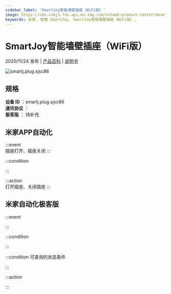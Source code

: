 ```yaml
---
sidebar_label: 'SmartJoy智能墙壁插座（WiFi版）'
image: https://cdn.cnbj1.fds.api.mi-img.com/iotweb-product-center/developer_1601885472805MqxsKN7O.png?GalaxyAccessKeyId=AKVGLQWBOVIRQ3XLEW&Expires=9223372036854775807&Signature=ws0RbBBa9HNVtcpEcbBDgl3toCY=
keywords: 米家, 智臻 SmartJoy, SmartJoy智能墙壁插座（WiFi版）, 
---
```

# SmartJoy智能墙壁插座（WiFi版）

2020/11/24 发布 | [产品百科](https://home.mi.com/webapp/content/baike/product/index.html?model=smartj.plug.sjsc86/) | [说明书](https://home.mi.com/views/introduction.html?model=smartj.plug.sjsc86&region=cn)

![smartj.plug.sjsc86](https://cdn.cnbj1.fds.api.mi-img.com/iotweb-product-center/developer_1601885472805MqxsKN7O.png?GalaxyAccessKeyId=AKVGLQWBOVIRQ3XLEW&Expires=9223372036854775807&Signature=ws0RbBBa9HNVtcpEcbBDgl3toCY=)

## 规格  
> 
**设备 ID** ：smartj.plug.sjsc86  
**通讯协议** ：  
**极客版**  ： 待补充 


## 米家APP自动化  

:::event  
插座打开、插座关闭
:::

:::condition  

:::

:::action   
打开插座、关闭插座
:::

## 米家自动化极客版  

:::event  

:::

:::condition  

:::

:::condition 可查询的状态条件  

:::

:::action  

:::

        
